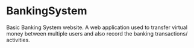 # BankingSystem
Basic Banking System website. A web application used to transfer virtual money between multiple users and also record the banking transactions/ activities.

